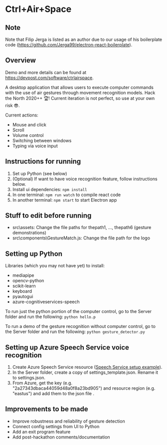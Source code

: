 # Ctrl+Air+Space

## Note
Note that Filip Jerga is listed as an author due to our usage of his boilerplate code (https://github.com/Jerga99/electron-react-boilerplate).

## Overview
Demo and more details can be found at https://devpost.com/software/ctrlairspace.

A desktop application that allows users to execute computer commands with the use of air gestures through movement recognition models. Hack the North 2020++ 🏆!
Current iteration is not perfect, so use at your own risk 😎.

Current actions:
- Mouse and click
- Scroll
- Volume control
- Switching between windows
- Typing via voice input


## Instructions for running
1. Set up Python (see below)
1. (Optional) If want to have voice recognition feature, follow instructions below.
1. Install ui dependencies: ```npm install``` </br>
1. In one terminal: ```npm run watch``` to compile react code <br/>
1. In another terminal: ```npm start``` to start Electron app

## Stuff to edit before running
- src\assets: Change the file paths for thepath1, ..., thepath6 (gesture demonstrations)
- src\components\GestureMatch.js: Change the file path for the logo

## Setting up Python
Libraries (which you may not have yet) to install:
- mediapipe
- opencv-python
- scikit-learn
- keyboard
- pyautogui
- azure-cognitiveservices-speech

To run just the python portion of the computer control, go to the Server folder and run the following: ```python hello.p ```

To run a demo of the gesture recognition without computer control, go to the Server folder and run the following: ```python gesture_detector.py```

## Setting up Azure Speech Service voice recognition
1. Create Azure Speech Service resource ([Speech Service setup example](https://github.com/MicrosoftDocs/ai-fundamentals/blob/master/02b%20-%20Speech.ipynb)). 
1. In the Server folder, create a copy of settings_template.json. Rename it to settings.json.
1. From Azure, get the key (e.g. "2a27343dbaca44059d48a0f8a23bd905") and resource region (e.g. "eastus") and add them to the json file .

## Improvements to be made
- Improve robustness and reliability of gesture detection
- Connect config settings from UI to Python
- Add an exit program feature
- Add post-hackathon comments/documentation
